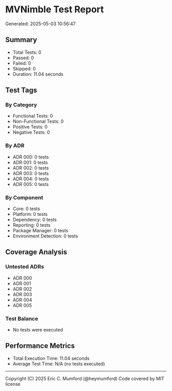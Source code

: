 # MVNimble Test Report

Generated: 2025-05-03 10:56:47

## Summary

* Total Tests: 0
* Passed: 0
* Failed: 0
* Skipped: 0
* Duration: 11.04 seconds

## Test Tags

### By Category

* Functional Tests: 0
* Non-Functional Tests: 0
* Positive Tests: 0
* Negative Tests: 0

### By ADR

* ADR 000: 0 tests
* ADR 001: 0 tests
* ADR 002: 0 tests
* ADR 003: 0 tests
* ADR 004: 0 tests
* ADR 005: 0 tests

### By Component

* Core: 0 tests
* Platform: 0 tests
* Dependency: 0 tests
* Reporting: 0 tests
* Package Manager: 0 tests
* Environment Detection: 0 tests

## Coverage Analysis

### Untested ADRs

* ADR 000
* ADR 001
* ADR 002
* ADR 003
* ADR 004
* ADR 005

### Test Balance

* No tests were executed

## Performance Metrics

* Total Execution Time: 11.04 seconds
* Average Test Time: N/A (no tests executed)



---
Copyright (C) 2025 Eric C. Mumford (@heymumford) Code covered by MIT license
